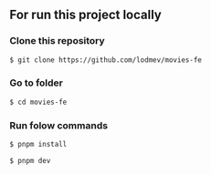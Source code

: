 ## For run this project locally
### Clone this repository
```bash
$ git clone https://github.com/lodmev/movies-fe
```
### Go to folder
```bash
$ cd movies-fe
```
### Run folow commands 
```bash
$ pnpm install
```
```bash
$ pnpm dev
```

